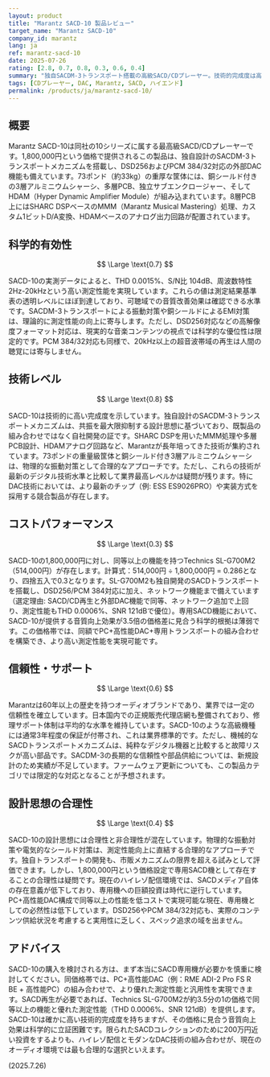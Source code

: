 ```yaml
---
layout: product
title: "Marantz SACD-10 製品レビュー"
target_name: "Marantz SACD-10"
company_id: marantz
lang: ja
ref: marantz-sacd-10
date: 2025-07-26
rating: [2.8, 0.7, 0.8, 0.3, 0.6, 0.4]
summary: "独自SACDM-3トランスポート搭載の高級SACD/CDプレーヤー。技術的完成度は高いものの、コストパフォーマンスに課題があり、専用機としての存在意義が問われる製品です。"
tags: [CDプレーヤー, DAC, Marantz, SACD, ハイエンド]
permalink: /products/ja/marantz-sacd-10/
---
```

## 概要

Marantz SACD-10は同社の10シリーズに属する最高級SACD/CDプレーヤーです。1,800,000円という価格で提供されるこの製品は、独自設計のSACDM-3トランスポートメカニズムを搭載し、DSD256およびPCM 384/32対応の外部DAC機能も備えています。73ポンド（約33kg）の重厚な筐体には、銅シールド付きの3層アルミニウムシャーシ、多層PCB、独立サブエンクロージャー、そしてHDAM（Hyper Dynamic Amplifier Module）が組み込まれています。8層PCB上にはSHARC DSPベースのMMM（Marantz Musical Mastering）処理、カスタム1ビットD/A変換、HDAMベースのアナログ出力回路が配置されています。

## 科学的有効性

$$ \Large \text{0.7} $$

SACD-10の実測データによると、THD 0.0015%、S/N比 104dB、周波数特性 2Hz-20kHzという高い測定性能を実現しています。これらの値は測定結果基準表の透明レベルにほぼ到達しており、可聴域での音質改善効果は確認できる水準です。SACDM-3トランスポートによる振動対策や銅シールドによるEMI対策は、理論的に測定性能の向上に寄与します。ただし、DSD256対応などの高解像度フォーマット対応は、現実的な音楽コンテンツの視点では科学的な優位性は限定的です。PCM 384/32対応も同様で、20kHz以上の超音波帯域の再生は人間の聴覚には寄与しません。

## 技術レベル

$$ \Large \text{0.8} $$

SACD-10は技術的に高い完成度を示しています。独自設計のSACDM-3トランスポートメカニズムは、共振を最大限抑制する設計思想に基づいており、既製品の組み合わせではなく自社開発の証です。SHARC DSPを用いたMMM処理や多層PCB設計、HDAMアナログ回路など、Marantzが長年培ってきた技術が集約されています。73ポンドの重量級筐体と銅シールド付き3層アルミニウムシャーシは、物理的な振動対策として合理的なアプローチです。ただし、これらの技術が最新のデジタル技術水準と比較して業界最高レベルかは疑問が残ります。特にDAC技術においては、より最新のチップ（例: ESS ES9026PRO）や実装方式を採用する競合製品が存在します。

## コストパフォーマンス

$$ \Large \text{0.3} $$

SACD-10の1,800,000円に対し、同等以上の機能を持つTechnics SL-G700M2（514,000円）が存在します。計算式：514,000円 ÷ 1,800,000円 = 0.286となり、四捨五入で0.3となります。SL-G700M2も独自開発のSACDトランスポートを搭載し、DSD256/PCM 384対応に加え、ネットワーク機能まで備えています（選定理由: SACD/CD再生と外部DAC機能で同等、ネットワーク追加で上回り、測定性能もTHD 0.0006%、SNR 121dBで優位）。専用SACD機能において、SACD-10が提供する音質向上効果が3.5倍の価格差に見合う科学的根拠は薄弱です。この価格帯では、同額でPC+高性能DAC+専用トランスポートの組み合わせを構築でき、より高い測定性能を実現可能です。

## 信頼性・サポート

$$ \Large \text{0.6} $$

Marantzは60年以上の歴史を持つオーディオブランドであり、業界では一定の信頼性を確立しています。日本国内での正規販売代理店網も整備されており、修理サポート体制は平均的な水準を維持しています。SACD-10のような高級機種には通常3年程度の保証が付帯され、これは業界標準的です。ただし、機械的なSACDトランスポートメカニズムは、純粋なデジタル機器と比較すると故障リスクが高い部品です。SACDM-3の長期的な信頼性や部品供給については、新規設計のため実績が不足しています。ファームウェア更新についても、この製品カテゴリでは限定的な対応となることが予想されます。

## 設計思想の合理性

$$ \Large \text{0.4} $$

SACD-10の設計思想には合理性と非合理性が混在しています。物理的な振動対策や電気的なシールド対策は、測定性能向上に直結する合理的なアプローチです。独自トランスポートの開発も、市販メカニズムの限界を超える試みとして評価できます。しかし、1,800,000円という価格設定で専用SACD機として存在することの合理性は疑問です。現在のハイレゾ配信環境では、SACDメディア自体の存在意義が低下しており、専用機への巨額投資は時代に逆行しています。PC+高性能DAC構成で同等以上の性能を低コストで実現可能な現在、専用機としての必然性は低下しています。DSD256やPCM 384/32対応も、実際のコンテンツ供給状況を考慮すると実用性に乏しく、スペック追求の域を出ません。

## アドバイス

SACD-10の購入を検討される方は、まず本当にSACD専用機が必要かを慎重に検討してください。同価格帯では、PC+高性能DAC（例：RME ADI-2 Pro FS R BE + 高性能PC）の組み合わせで、より優れた測定性能と汎用性を実現できます。SACD再生が必要であれば、Technics SL-G700M2が約3.5分の1の価格で同等以上の機能と優れた測定性能（THD 0.0006%、SNR 121dB）を提供します。SACD-10は確かに高い技術的完成度を持ちますが、その価格に見合う音質向上効果は科学的に立証困難です。限られたSACDコレクションのために200万円近い投資をするよりも、ハイレゾ配信とモダンなDAC技術の組み合わせが、現在のオーディオ環境では最も合理的な選択といえます。

(2025.7.26)
